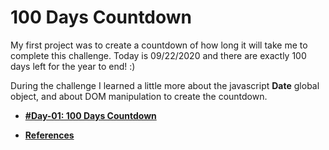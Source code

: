 # 100 Days Countdown

My first project was to create a countdown of how long it will take me to complete this challenge.
Today is 09/22/2020 and there are exactly 100 days left for the year to end! :)

During the challenge I learned a little more about the javascript **Date** global object, and about DOM manipulation to create the countdown.

- **[#Day-01: 100 Days Countdown](https://romariocoimbrac.github.io/100-days-of-code-challenge/src/day-001-countdown-clock/)**

- **[References](https://developer.mozilla.org/pt-BR/docs/Web/JavaScript/Reference/Global_Objects/Date)**
